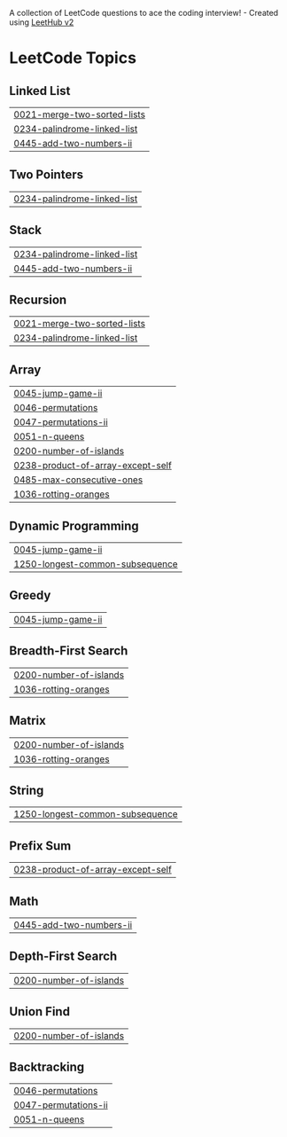 A collection of LeetCode questions to ace the coding interview! - Created using [LeetHub v2](https://github.com/arunbhardwaj/LeetHub-2.0)
<!---LeetCode Topics Start-->
# LeetCode Topics
## Linked List
|  |
| ------- |
| [0021-merge-two-sorted-lists](https://github.com/NidhiK26/LeetCode/tree/master/0021-merge-two-sorted-lists) |
| [0234-palindrome-linked-list](https://github.com/NidhiK26/LeetCode/tree/master/0234-palindrome-linked-list) |
| [0445-add-two-numbers-ii](https://github.com/NidhiK26/LeetCode/tree/master/0445-add-two-numbers-ii) |
## Two Pointers
|  |
| ------- |
| [0234-palindrome-linked-list](https://github.com/NidhiK26/LeetCode/tree/master/0234-palindrome-linked-list) |
## Stack
|  |
| ------- |
| [0234-palindrome-linked-list](https://github.com/NidhiK26/LeetCode/tree/master/0234-palindrome-linked-list) |
| [0445-add-two-numbers-ii](https://github.com/NidhiK26/LeetCode/tree/master/0445-add-two-numbers-ii) |
## Recursion
|  |
| ------- |
| [0021-merge-two-sorted-lists](https://github.com/NidhiK26/LeetCode/tree/master/0021-merge-two-sorted-lists) |
| [0234-palindrome-linked-list](https://github.com/NidhiK26/LeetCode/tree/master/0234-palindrome-linked-list) |
## Array
|  |
| ------- |
| [0045-jump-game-ii](https://github.com/NidhiK26/LeetCode/tree/master/0045-jump-game-ii) |
| [0046-permutations](https://github.com/NidhiK26/LeetCode/tree/master/0046-permutations) |
| [0047-permutations-ii](https://github.com/NidhiK26/LeetCode/tree/master/0047-permutations-ii) |
| [0051-n-queens](https://github.com/NidhiK26/LeetCode/tree/master/0051-n-queens) |
| [0200-number-of-islands](https://github.com/NidhiK26/LeetCode/tree/master/0200-number-of-islands) |
| [0238-product-of-array-except-self](https://github.com/NidhiK26/LeetCode/tree/master/0238-product-of-array-except-self) |
| [0485-max-consecutive-ones](https://github.com/NidhiK26/LeetCode/tree/master/0485-max-consecutive-ones) |
| [1036-rotting-oranges](https://github.com/NidhiK26/LeetCode/tree/master/1036-rotting-oranges) |
## Dynamic Programming
|  |
| ------- |
| [0045-jump-game-ii](https://github.com/NidhiK26/LeetCode/tree/master/0045-jump-game-ii) |
| [1250-longest-common-subsequence](https://github.com/NidhiK26/LeetCode/tree/master/1250-longest-common-subsequence) |
## Greedy
|  |
| ------- |
| [0045-jump-game-ii](https://github.com/NidhiK26/LeetCode/tree/master/0045-jump-game-ii) |
## Breadth-First Search
|  |
| ------- |
| [0200-number-of-islands](https://github.com/NidhiK26/LeetCode/tree/master/0200-number-of-islands) |
| [1036-rotting-oranges](https://github.com/NidhiK26/LeetCode/tree/master/1036-rotting-oranges) |
## Matrix
|  |
| ------- |
| [0200-number-of-islands](https://github.com/NidhiK26/LeetCode/tree/master/0200-number-of-islands) |
| [1036-rotting-oranges](https://github.com/NidhiK26/LeetCode/tree/master/1036-rotting-oranges) |
## String
|  |
| ------- |
| [1250-longest-common-subsequence](https://github.com/NidhiK26/LeetCode/tree/master/1250-longest-common-subsequence) |
## Prefix Sum
|  |
| ------- |
| [0238-product-of-array-except-self](https://github.com/NidhiK26/LeetCode/tree/master/0238-product-of-array-except-self) |
## Math
|  |
| ------- |
| [0445-add-two-numbers-ii](https://github.com/NidhiK26/LeetCode/tree/master/0445-add-two-numbers-ii) |
## Depth-First Search
|  |
| ------- |
| [0200-number-of-islands](https://github.com/NidhiK26/LeetCode/tree/master/0200-number-of-islands) |
## Union Find
|  |
| ------- |
| [0200-number-of-islands](https://github.com/NidhiK26/LeetCode/tree/master/0200-number-of-islands) |
## Backtracking
|  |
| ------- |
| [0046-permutations](https://github.com/NidhiK26/LeetCode/tree/master/0046-permutations) |
| [0047-permutations-ii](https://github.com/NidhiK26/LeetCode/tree/master/0047-permutations-ii) |
| [0051-n-queens](https://github.com/NidhiK26/LeetCode/tree/master/0051-n-queens) |
<!---LeetCode Topics End-->